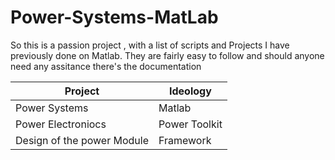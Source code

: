 # Power-Systems-MatLab
So this is a passion project , with a list of scripts and Projects I have previously done on Matlab. They are fairly easy to follow and should anyone need any assitance there's the documentation 

|Project| Ideology 
---------|---------
Power Systems| Matlab 
Power Electroniocs | Power Toolkit
Design of the power Module | Framework 

